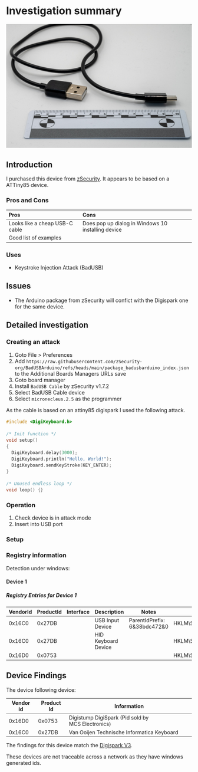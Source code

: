 # Investigation summary

![zSecurity Bad Usb Cable](./img/Overview.jpg)

## Introduction

I purchased this device from [zSecurity](https://zsecurity.org/product/badusb-c-keystroke-injection-cable/). It appears to be based on a ATTiny85 device. 

### Pros and Cons

| Pros                           | Cons                                               |
| :----------------------------- | :------------------------------------------------- |
| Looks like a cheap USB-C cable | Does pop up dialog in Windows 10 installing device |
| Good list of examples          |                                                    |

### Uses

* Keystroke Injection Attack (BadUSB)

## Issues

* The Arduino package from zSecurity will confict with the Digispark one for the same device.

## Detailed investigation

### Creating an attack

1. Goto File > Preferences
2. Add `https://raw.githubusercontent.com/zSecurity-org/BadUSBArduino/refs/heads/main/package_badusbarduino_index.json` to the Additional Boards Managers URLs save
3. Goto board manager
4. Install `BadUSB Cable` by zSecurity v1.7.2
5. Select BadUSB Cable device
6. Select `micronecleus.2.5` as the programmer

As the cable is based on an attiny85 digispark I used the following attack.

```C
#include <DigiKeyboard.h>

/* Init function */
void setup()
{
  DigiKeyboard.delay(3000);
  DigiKeyboard.println("Hello, World!");
  DigiKeyboard.sendKeyStroke(KEY_ENTER); 
}

/* Unused endless loop */
void loop() {}
```

### Operation

1. Check device is in attack mode
2. Insert into USB port

### Setup

### Registry information

Detection under windows:

#### Device 1

##### Registry Entries for Device 1

| VendorId | ProductId | Interface | Description         | Notes                        | Keys                                                                       |
| -------- | --------- | --------- | ------------------- | ---------------------------- | -------------------------------------------------------------------------- |
| 0x16C0   | 0x27DB    |           | USB Input Device    | ParentIdPrefix: 6&38bdc472&0 | HKLM\System\CurrentControlSet\Enum\USB\VID_16C0&PID_27DB\5&1d69338f&0&1    |
| 0x16C0   | 0x27DB    |           | HID Keyboard Device |                              | HKLM\System\CurrentControlSet\Enum\HID\VID_16C0&PID_27DB\6&38bdc472&0&0000 |
| 0x16D0   | 0x0753    |           |                     |                              | HKLM\System\CurrentControlSet\Enum\USB\VID_16D0&PID_0753\5&1d69338f&0&1    |

## Device Findings

The device following device:

| Vendor id | Product Id | Information                                       |
| --------- | ---------- | ------------------------------------------------- |
| 0x16D0    | 0x0753     | Digistump DigiSpark (Pid sold by MCS Electronics) |
| 0x16C0    | 0x27DB     | Van Ooijen Technische Informatica Keyboard        |

The findings for this device match the [Digispark V3](../Digispark//Summary.md).

These devices are not traceable across a network as they have windows generated ids.
